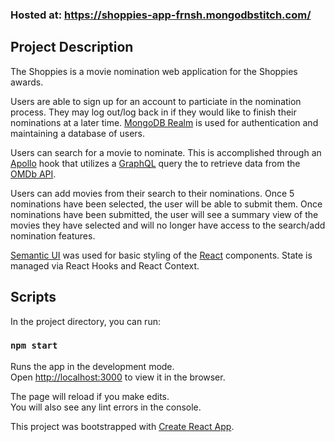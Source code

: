 ### Hosted at: https://shoppies-app-frnsh.mongodbstitch.com/

## Project Description

The Shoppies is a movie nomination web application for the Shoppies awards.

Users are able to sign up for an account to particiate in the nomination process. They may log out/log back in if they would like to finish their nominations at a later time. [MongoDB Realm](https://www.mongodb.com/realm) is used for authentication and maintaining a database of users.

Users can search for a movie to nominate. This is accomplished through an [Apollo](https://www.apollographql.com/) hook that utilizes a [GraphQL](https://graphql.org/) query the to retrieve data from the [OMDb API](https://www.omdbapi.com/).

Users can add movies from their search to their nominations. Once 5 nominations have been selected, the user will be able to submit them. Once nominations have been submitted, the user will see a summary view of the movies they have selected and will no longer have access to the search/add nomination features.

[Semantic UI](https://react.semantic-ui.com/) was used for basic styling of the [React](https://reactjs.org/) components. State is managed via React Hooks and React Context.

## Scripts

In the project directory, you can run:

### `npm start`

Runs the app in the development mode.<br />
Open [http://localhost:3000](http://localhost:3000) to view it in the browser.

The page will reload if you make edits.<br />
You will also see any lint errors in the console.

This project was bootstrapped with [Create React App](https://github.com/facebook/create-react-app).
